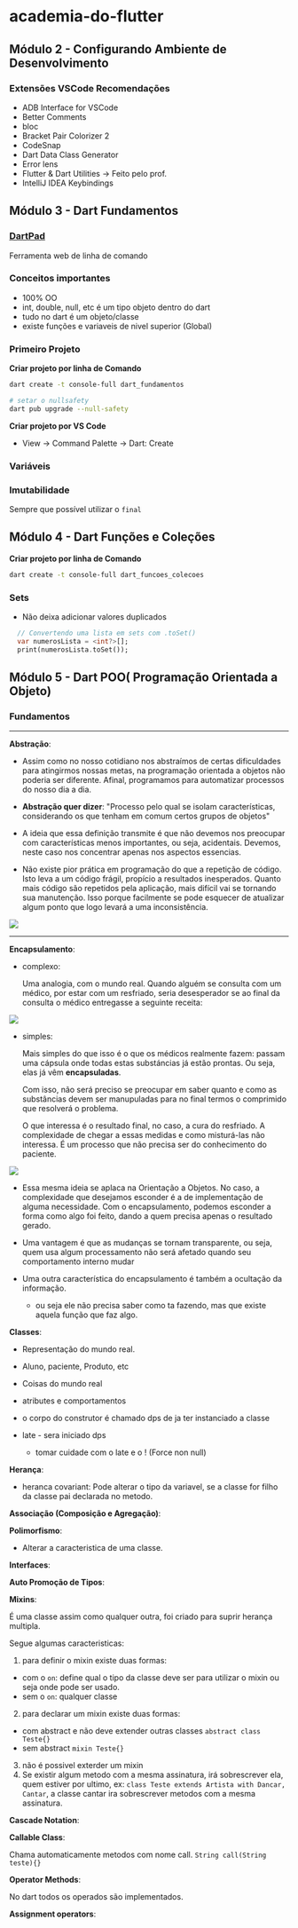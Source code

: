 # academia-do-flutter

## Módulo 2 - Configurando Ambiente de Desenvolvimento

### Extensões VSCode Recomendações

- ADB Interface for VSCode
- Better Comments
- bloc
- Bracket Pair Colorizer 2
- CodeSnap
- Dart Data Class Generator
- Error lens
- Flutter & Dart Utilities -> Feito pelo prof.
- IntelliJ IDEA Keybindings

## Módulo 3 - Dart Fundamentos

### **[DartPad](https://dartpad.dev/?null_safety=true)**

Ferramenta web de linha de comando

### Conceitos importantes

- 100% OO
- int, double, null, etc é um tipo objeto dentro do dart
- tudo no dart é um objeto/classe
- existe funções e variaveis de nivel superior (Global)

### Primeiro Projeto

**Criar projeto por linha de Comando**

```bash
dart create -t console-full dart_fundamentos

# setar o nullsafety
dart pub upgrade --null-safety
```

**Criar projeto por VS Code**

- View -> Command Palette -> Dart: Create

### Variáveis

### Imutabilidade

Sempre que possível utilizar o `final`

## Módulo 4 - Dart Funções e Coleções

**Criar projeto por linha de Comando**

```bash
dart create -t console-full dart_funcoes_colecoes
```

### Sets

- Não deixa adicionar valores duplicados

```dart
  // Convertendo uma lista em sets com .toSet()
  var numerosLista = <int?>[];
  print(numerosLista.toSet());
```

## Módulo 5 - Dart POO( Programação Orientada a Objeto)

### Fundamentos

---

**Abstração**:

- Assim como no nosso cotidiano nos abstraímos de certas dificuldades para atingirmos nossas metas, na programação orientada a objetos não poderia ser diferente. Afinal, programamos para automatizar processos do nosso dia a dia.

- **Abstração quer dizer**: "Processo pelo qual se isolam características, considerando os que tenham em comum certos grupos de objetos"

- A ideia que essa definição transmite é que não devemos nos preocupar com características menos importantes, ou seja, acidentais. Devemos, neste caso nos concentrar apenas nos aspectos essencias.

- Não existe pior prática em programação do que a repetição de código. Isto leva a um código frágil, propício a resultados inesperados. Quanto mais código são repetidos pela aplicação, mais difícil vai se tornando sua manutenção. Isso porque facilmente se pode esquecer de atualizar algum ponto que logo levará a uma inconsistência.

<img src="assets/abstracao.png" />

---

**Encapsulamento**:

- complexo:

  Uma analogia, com o mundo real. Quando alguém se consulta com um médico, por estar com um resfriado, seria desesperador se ao final da consulta o médico entregasse a seguinte receita:

<img src="assets/encapsulamento1.png" />

- simples:

  Mais simples do que isso é o que os médicos realmente fazem: passam uma cápsula onde todas estas substáncias já estão prontas. Ou seja, elas já vêm **encapsuladas**.

  Com isso, não será preciso se preocupar em saber quanto e como as substâncias devem ser manupuladas para no final termos o comprimido que resolverá o problema.

  O que interessa é o resultado final, no caso, a cura do resfriado. A complexidade de chegar a essas medidas e como misturá-las não interessa. É um processo que não precisa ser do conhecimento do paciente.

<img src="assets/encapsulamento2.png" />

- Essa mesma ideia se aplaca na Orientação a Objetos. No caso, a complexidade que desejamos esconder é a de implementação de alguma necessidade. Com o encapsulamento, podemos esconder a forma como algo foi feito, dando a quem precisa apenas o resultado gerado.

- Uma vantagem é que as mudanças se tornam transparente, ou seja, quem usa algum processamento não será afetado quando seu comportamento interno mudar

- Uma outra característica do encapsulamento é também a ocultação da informação.
  - ou seja ele não precisa saber como ta fazendo, mas que existe aquela função que faz algo.

**Classes**:

- Representação do mundo real.
- Aluno, paciente, Produto, etc
- Coisas do mundo real
- atributes e comportamentos
- o corpo do construtor é chamado dps de ja ter instanciado a classe

- late - sera iniciado dps
  - tomar cuidade com o late e o ! (Force non null)

**Herança**:

- heranca covariant: Pode alterar o tipo da variavel, se a classe for filho da classe pai declarada no metodo.

**Associação (Composição e Agregação)**:

**Polimorfismo**:

- Alterar a caracteristica de uma classe.

**Interfaces**:

**Auto Promoção de Tipos**:

**Mixins**:

É uma classe assim como qualquer outra, foi criado para suprir herança multipla.

Segue algumas caracteristicas:
1. para definir o mixin existe duas formas:
- com o `on`: define qual o tipo da classe deve ser para utilizar o mixin ou seja onde pode ser usado.
- sem o `on`: qualquer classe

2. para declarar um mixin existe duas formas:
- com abstract e não deve extender outras classes
`abstract class Teste{}`
- sem abstract
`mixin Teste{}`

3. não é possivel exterder um mixin
4. Se existir algum metodo com a mesma assinatura, irá sobrescrever ela, quem estiver por ultimo, ex:
`class Teste extends Artista with Dancar, Cantar`, a classe cantar ira sobrescrever metodos com a mesma assinatura.

**Cascade Notation**:

**Callable Class**:

Chama automaticamente metodos com nome call.
`String call(String teste){}`

**Operator Methods**:

No dart todos os operados são implementados.

**Assignment operators**:

